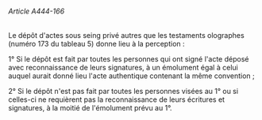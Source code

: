 ###### Article A444-166

Le dépôt d'actes sous seing privé autres que les testaments olographes (numéro 173 du tableau 5) donne lieu à la perception :

1° Si le dépôt est fait par toutes les personnes qui ont signé l'acte déposé avec reconnaissance de leurs signatures, à un émolument égal à celui auquel aurait donné lieu l'acte authentique contenant la même convention ;

2° Si le dépôt n'est pas fait par toutes les personnes visées au 1° ou si celles-ci ne requièrent pas la reconnaissance de leurs écritures et signatures, à la moitié de l'émolument prévu au 1°.

